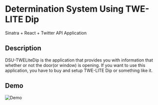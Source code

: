 # **Determination System Using TWE-LITE Dip**
Sinatra + React + Twitter API Application

## Description
DSU-TWELiteDip is the application that provides you with information that whether or not the door(or window) is opening.
If you want to use this application, you have to buy and setup TWE-LITE Dip or something like it.

## Demo
![Demo](https://gyazo.com/2b3610a06df38c372450579dd282b821)
